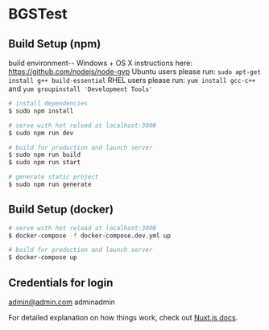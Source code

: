 # BGSTest

## Build Setup (npm)

build environment--
Windows + OS X instructions here: https://github.com/nodejs/node-gyp
Ubuntu users please run: `sudo apt-get install g++ build-essential`
RHEL users please run: `yum install gcc-c++` and `yum groupinstall 'Development Tools'` 

```bash
# install dependencies
$ sudo npm install

# serve with hot reload at localhost:3000
$ sudo npm run dev

# build for production and launch server
$ sudo npm run build
$ sudo npm run start

# generate static project
$ sudo npm run generate
```
## Build Setup (docker)

```bash
# serve with hot reload at localhost:3000
$ docker-compose -f docker-compose.dev.yml up

# build for production and launch server
$ docker-compose up
```
## Credentials for login
admin@admin.com
adminadmin

For detailed explanation on how things work, check out [Nuxt.js docs](https://nuxtjs.org).
